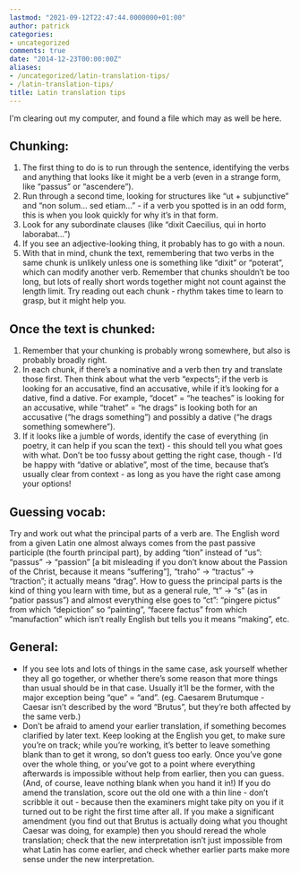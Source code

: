 ```yaml
---
lastmod: "2021-09-12T22:47:44.0000000+01:00"
author: patrick
categories:
- uncategorized
comments: true
date: "2014-12-23T00:00:00Z"
aliases:
- /uncategorized/latin-translation-tips/
- /latin-translation-tips/
title: Latin translation tips
---
```


I'm clearing out my computer, and found a file which may as well be here.

Chunking:
----

1. The first thing to do is to run through the sentence, identifying the verbs and anything that looks like it might be a verb (even in a strange form, like “passus” or “ascendere”).
2. Run through a second time, looking for structures like “ut + subjunctive” and “non solum… sed etiam…” - if a verb you spotted is in an odd form, this is when you look quickly for why it’s in that form.
3. Look for any subordinate clauses (like “dixit Caecilius, qui in horto laborabat…”) 
4. If you see an adjective-looking thing, it probably has to go with a noun.
5. With that in mind, chunk the text, remembering that two verbs in the same chunk is unlikely unless one is something like “dixit” or “poterat”, which can modify another verb. Remember that chunks shouldn’t be too long, but lots of really short words together might not count against the length limit. Try reading out each chunk - rhythm takes time to learn to grasp, but it might help you.

Once the text is chunked:
----

1. Remember that your chunking is probably wrong somewhere, but also is probably broadly right. 
2. In each chunk, if there’s a nominative and a verb then try and translate those first. Then think about what the verb “expects”; if the verb is looking for an accusative, find an accusative, while if it’s looking for a dative, find a dative. For example, “docet” = “he teaches” is looking for an accusative, while “trahet” = “he drags” is looking both for an accusative (“he drags something”) and possibly a dative (“he drags something somewhere”).
3. If it looks like a jumble of words, identify the case of everything (in poetry, it can help if you scan the text) - this should tell you what goes with what. Don’t be too fussy about getting the right case, though - I’d be happy with “dative or ablative”, most of the time, because that’s usually clear from context - as long as you have the right case among your options!

Guessing vocab:
----

Try and work out what the principal parts of a verb are. The English word from a given Latin one almost always comes from the past passive participle (the fourth principal part), by adding “tion” instead of “us”: “passus” -> “passion” [a bit misleading if you don’t know about the Passion of the Christ, because it means “suffering”], “traho” -> “tractus” -> “traction”; it actually means “drag”.
How to guess the principal parts is the kind of thing you learn with time, but as a general rule, “t” -> “s” (as in “patior passus”) and almost everything else goes to “ct”: “pingere pictus” from which “depiction” so “painting”, “facere factus” from which “manufaction” which isn’t really English but tells you it means “making”, etc.

General:
----

* If you see lots and lots of things in the same case, ask yourself whether they all go together, or whether there’s some reason that more things than usual should be in that case. Usually it’ll be the former, with the major exception being “que” = “and”. (eg. Caesarem Brutumque - Caesar isn’t described by the word “Brutus”, but they’re both affected by the same verb.)
* Don’t be afraid to amend your earlier translation, if something becomes clarified by later text. Keep looking at the English you get, to make sure you’re on track; while you’re working, it’s better to leave something blank than to get it wrong, so don’t guess too early. Once you’ve gone over the whole thing, or you’ve got to a point where everything afterwards is impossible without help from earlier, then you can guess. (And, of course, leave nothing blank when you hand it in!) If you do amend the translation, score out the old one with a thin line - don’t scribble it out - because then the examiners might take pity on you if it turned out to be right the first time after all. If you make a significant amendment (you find out that Brutus is actually doing what you thought Caesar was doing, for example) then you should reread the whole translation; check that the new interpretation isn’t just impossible from what Latin has come earlier, and check whether earlier parts make more sense under the new interpretation.
